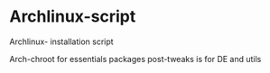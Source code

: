 # Archlinux-script
Archlinux- installation script

Arch-chroot for essentials packages 
post-tweaks is for DE and utils
